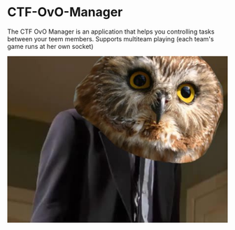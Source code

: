 # CTF-OvO-Manager
The CTF OvO Manager is an application that helps you controlling tasks between your teem members. Supports multiteam playing (each team's game runs at her own socket)

![CTF OvO Manager logo](Logo.png)
